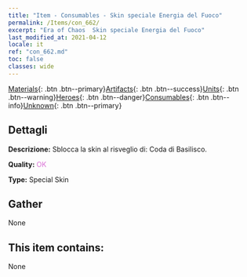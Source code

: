 ```yaml
---
title: "Item - Consumables - Skin speciale Energia del Fuoco"
permalink: /Items/con_662/
excerpt: "Era of Chaos  Skin speciale Energia del Fuoco"
last_modified_at: 2021-04-12
locale: it
ref: "con_662.md"
toc: false
classes: wide
---
```

 [Materials](/it/Items/){: .btn .btn--primary}[Artifacts](/it/Items/Artifacts/){: .btn .btn--success}[Units](/it/Items/Units/){: .btn .btn--warning}[Heroes](/it/Items/Heroes/){: .btn .btn--danger}[Consumables](/it/Items/Consumables/){: .btn .btn--info}[Unknown](/it/Items/Unknown/){: .btn .btn--primary}

## Dettagli
 **Descrizione:** Sblocca la skin al risveglio di: Coda di Basilisco.

 **Quality:** <span style="color: #DA70D6">OK</span>

 **Type:** Special Skin

## Gather

  None

## This item contains:

  None

